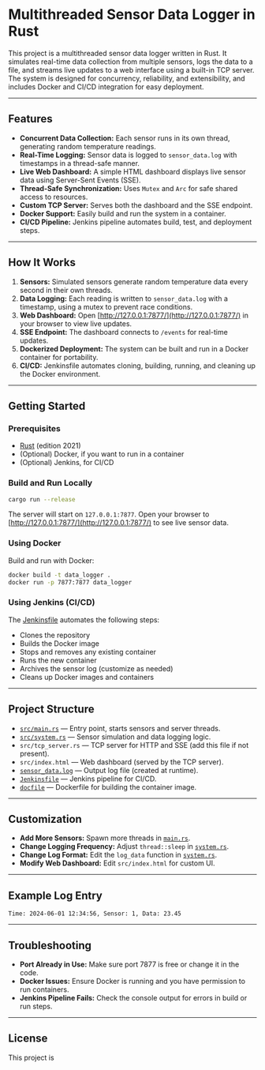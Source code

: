 # Multithreaded Sensor Data Logger in Rust

This project is a multithreaded sensor data logger written in Rust. It simulates real-time data collection from multiple sensors, logs the data to a file, and streams live updates to a web interface using a built-in TCP server. The system is designed for concurrency, reliability, and extensibility, and includes Docker and CI/CD integration for easy deployment.

---

## Features

- **Concurrent Data Collection:** Each sensor runs in its own thread, generating random temperature readings.
- **Real-Time Logging:** Sensor data is logged to `sensor_data.log` with timestamps in a thread-safe manner.
- **Live Web Dashboard:** A simple HTML dashboard displays live sensor data using Server-Sent Events (SSE).
- **Thread-Safe Synchronization:** Uses `Mutex` and `Arc` for safe shared access to resources.
- **Custom TCP Server:** Serves both the dashboard and the SSE endpoint.
- **Docker Support:** Easily build and run the system in a container.
- **CI/CD Pipeline:** Jenkins pipeline automates build, test, and deployment steps.

---

## How It Works

1. **Sensors:** Simulated sensors generate random temperature data every second in their own threads.
2. **Data Logging:** Each reading is written to `sensor_data.log` with a timestamp, using a mutex to prevent race conditions.
3. **Web Dashboard:** Open [http://127.0.0.1:7877/](http://127.0.0.1:7877/) in your browser to view live updates.
4. **SSE Endpoint:** The dashboard connects to `/events` for real-time updates.
5. **Dockerized Deployment:** The system can be built and run in a Docker container for portability.
6. **CI/CD:** Jenkinsfile automates cloning, building, running, and cleaning up the Docker environment.

---

## Getting Started

### Prerequisites

- [Rust](https://www.rust-lang.org/tools/install) (edition 2021)
- (Optional) Docker, if you want to run in a container
- (Optional) Jenkins, for CI/CD

### Build and Run Locally

```sh
cargo run --release
```

The server will start on `127.0.0.1:7877`. Open your browser to [http://127.0.0.1:7877/](http://127.0.0.1:7877/) to see live sensor data.

### Using Docker

Build and run with Docker:

```sh
docker build -t data_logger .
docker run -p 7877:7877 data_logger
```

### Using Jenkins (CI/CD)

The [Jenkinsfile](Jenkinsfile) automates the following steps:
- Clones the repository
- Builds the Docker image
- Stops and removes any existing container
- Runs the new container
- Archives the sensor log (customize as needed)
- Cleans up Docker images and containers

---

## Project Structure

- [`src/main.rs`](src/main.rs) — Entry point, starts sensors and server threads.
- [`src/system.rs`](src/system.rs) — Sensor simulation and data logging logic.
- `src/tcp_server.rs` — TCP server for HTTP and SSE (add this file if not present).
- `src/index.html` — Web dashboard (served by the TCP server).
- [`sensor_data.log`](sensor_data.log) — Output log file (created at runtime).
- [`Jenkinsfile`](Jenkinsfile) — Jenkins pipeline for CI/CD.
- [`docfile`](docfile) — Dockerfile for building the container image.

---

## Customization

- **Add More Sensors:** Spawn more threads in [`main.rs`](src/main.rs).
- **Change Logging Frequency:** Adjust `thread::sleep` in [`system.rs`](src/system.rs).
- **Change Log Format:** Edit the `log_data` function in [`system.rs`](src/system.rs).
- **Modify Web Dashboard:** Edit `src/index.html` for custom UI.

---

## Example Log Entry

```
Time: 2024-06-01 12:34:56, Sensor: 1, Data: 23.45
```

---

## Troubleshooting

- **Port Already in Use:** Make sure port 7877 is free or change it in the code.
- **Docker Issues:** Ensure Docker is running and you have permission to run containers.
- **Jenkins Pipeline Fails:** Check the console output for errors in build or run steps.

---

## License

This project is
